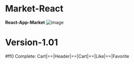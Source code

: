 # Market-React
**React-App-Market**
![image](https://github.com/soorq/Market-React/assets/123034340/b57590e2-8664-4736-a793-6e61c5d21cfc)
# Version-1.01
#ff0 Complete: 
Cart|==|Header|==|Cart|==|Like|==|Favorite
